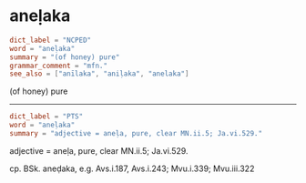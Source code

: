 # aneḷaka

``` toml
dict_label = "NCPED"
word = "aneḷaka"
summary = "(of honey) pure"
grammar_comment = "mfn."
see_also = ["anīlaka", "aniḷaka", "anelaka"]
```

(of honey) pure

--------------------

``` toml
dict_label = "PTS"
word = "aneḷaka"
summary = "adjective = aneḷa, pure, clear MN.ii.5; Ja.vi.529."
```

adjective = aneḷa, pure, clear MN.ii.5; Ja.vi.529.

cp. BSk. aneḍaka, e.g. Avs.i.187, Avs.i.243; Mvu.i.339; Mvu.iii.322

